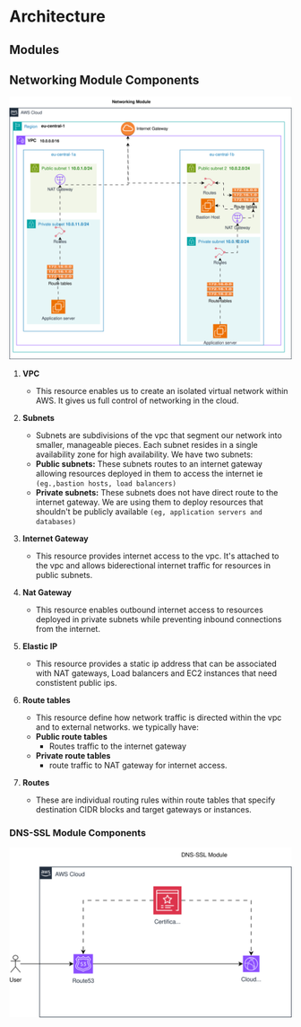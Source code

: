 
# Architecture
## Modules
## Networking Module Components
<img src="../docs/networking.svg" alt="Terraform-aws-architecture"/>

   1. **VPC**
      - This resource enables us to create an isolated virtual network within AWS. It gives us full control of networking in the cloud.
   2. **Subnets**
      - Subnets are subdivisions of the vpc that segment our network into smaller, manageable pieces. Each subnet resides in a single availability zone for high availability. We have two subnets:
       - **Public subnets:** These subnets routes to an internet gateway allowing resources deployed in them to access the internet ie `(eg.,bastion hosts, load balancers)`
       - **Private subnets:** These subnets does not have direct route to the internet gateway. We are using them to deploy resources that shouldn't be publicly available `(eg, application servers and databases)`

   3. **Internet Gateway**
       - This resource provides internet access to the vpc. It's attached to the vpc and allows biderectional internet traffic for resources in public subnets.
   4. **Nat Gateway**
      - This resource enables outbound internet access to resources deployed in private subnets while preventing inbound connections from the internet.
   5. **Elastic IP**
      - This resource provides a static ip address that can be associated with NAT gateways, Load balancers and EC2 instances that need constistent public ips.
   6. **Route tables**
      - This resource define how network traffic is directed within the vpc and to external networks. we typically have:
      - **Public route tables**
         - Routes traffic to the internet gateway
      - **Private route tables**
          - route traffic to NAT gateway for internet access.
   7. **Routes**
      - These are individual routing rules within route tables that specify destination CIDR blocks and target gateways or instances.


### DNS-SSL Module Components
<img src="../docs/dns_ssl.svg" alt="Terraform-aws-architecture"/>